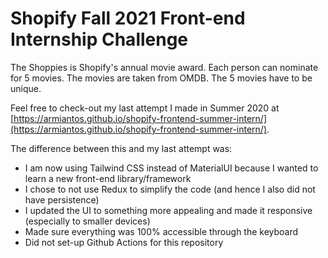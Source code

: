 # Shopify Fall 2021 Front-end Internship Challenge

The Shoppies is Shopify's annual movie award. Each person can nominate for 5 movies. The movies are taken from OMDB. The 5 movies have to be unique. 

Feel free to check-out my last attempt I made in Summer 2020 at [https://armiantos.github.io/shopify-frontend-summer-intern/](https://armiantos.github.io/shopify-frontend-summer-intern/).

The difference between this and my last attempt was:
- I am now using Tailwind CSS instead of MaterialUI because I wanted to learn a new front-end library/framework
- I chose to not use Redux to simplify the code (and hence I also did not have persistence)
- I updated the UI to something more appealing and made it responsive (especially to smaller devices)
- Made sure everything was 100% accessible through the keyboard
- Did not set-up Github Actions for this repository
